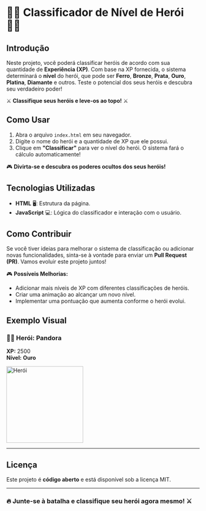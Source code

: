 # 🦸‍♂️ Classificador de Nível de Herói 🦸‍♀️

## Introdução

Neste projeto, você poderá classificar heróis de acordo com sua quantidade de **Experiência (XP)**. Com base na XP fornecida, o sistema determinará o **nível** do herói, que pode ser **Ferro**, **Bronze**, **Prata**, **Ouro**, **Platina**, **Diamante** e outros. Teste o potencial dos seus heróis e descubra seu verdadeiro poder!

⚔️ **Classifique seus heróis e leve-os ao topo!** ⚔️

## Como Usar

1. Abra o arquivo `index.html` em seu navegador.
2. Digite o nome do herói e a quantidade de XP que ele possui.
3. Clique em **"Classificar"** para ver o nível do herói. O sistema fará o cálculo automaticamente!

🎮 **Divirta-se e descubra os poderes ocultos dos seus heróis!**

## Tecnologias Utilizadas

- **HTML** 🖥️: Estrutura da página.
- **JavaScript** 💻: Lógica do classificador e interação com o usuário.

## Como Contribuir

Se você tiver ideias para melhorar o sistema de classificação ou adicionar novas funcionalidades, sinta-se à vontade para enviar um **Pull Request (PR)**. Vamos evoluir este projeto juntos!

🎮 **Possíveis Melhorias:**

- Adicionar mais níveis de XP com diferentes classificações de heróis.
- Criar uma animação ao alcançar um novo nível.
- Implementar uma pontuação que aumenta conforme o herói evolui.

## Exemplo Visual

### 🦸‍♂️ **Herói: Pandora**
**XP:** 2500  
**Nível:** **Ouro**

<img src="https://i.pinimg.com/736x/e5/4a/18/e54a18577185cff5ba34f3cf08e5b130.jpg" alt="Herói" width="200"/>

---

## Licença

Este projeto é **código aberto** e está disponível sob a licença MIT.

---

### 🔥 **Junte-se à batalha e classifique seu herói agora mesmo!** ⚔️
